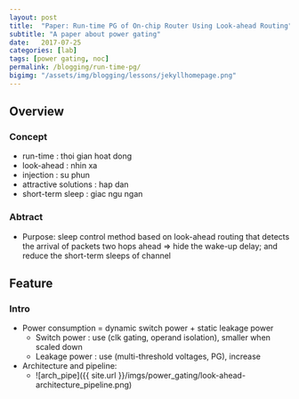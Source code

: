 ```yaml
---
layout: post
title:  "Paper: Run-time PG of On-chip Router Using Look-ahead Routing"
subtitle: "A paper about power gating"
date:   2017-07-25
categories: [lab]
tags: [power gating, noc]
permalink: /blogging/run-time-pg/
bigimg: "/assets/img/blogging/lessons/jekyllhomepage.png"
---
```


## Overview

### Concept
- run-time 		: thoi gian hoat dong
- look-ahead 	: nhin xa
- injection 	: su phun
- attractive solutions	: hap dan
- short-term sleep	: giac ngu ngan

### Abtract
- Purpose: sleep control method based on look-ahead routing that detects the
  arrival of packets two hops ahead
  	=>  hide the wake-up delay; and reduce the short-term sleeps of channel 


## Feature

### Intro
- Power consumption = dynamic switch power + static leakage power 
	+ Switch power : use (clk gating, operand isolation), smaller when scaled down
	+ Leakage power : use (multi-threshold voltages, PG), increase
- Architecture and pipeline:
	+ ![arch_pipe]({{ site.url
	  }}/imgs/power_gating/look-ahead-architecture_pipeline.png)


